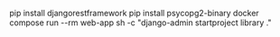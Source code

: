 pip install djangorestframework
pip install psycopg2-binary
docker compose run --rm web-app sh -c "django-admin startproject library ."
